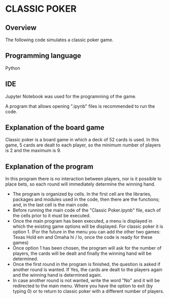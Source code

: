 # CLASSIC POKER

## Overview
The following code simulates a classic poker game.

## Programming language
Python

## IDE
Jupyter Notebook was used for the programming of the game.

A program that allows opening ".ipynb" files is recommended to run the code.

## Explanation of the board game
Classic poker is a board game in which a deck of 52 cards is used. In this game, 5 cards are dealt to each player, so the minimum number of players is 2 and the maximum is 9.

## Explanation of the program
In this program there is no interaction between players, nor is it possible to place bets, so each round will immediately determine the winning hand.

- The program is organized by cells. In the first cell are the libraries, packages and modules used in the code, then there are the functions; and, in the last cell is the main code.
- Before running the main code of the "Classic Poker.ipynb" file, each of the cells prior to it must be executed.
- Once the main program has been executed, a menu is displayed in which the existing game options will be displayed. For classic poker it is option 1.
  (For the future in the menu you can add the other two games: Texas Hold em and Omaha hi / lo, once the code is ready for these games)
- Once option 1 has been chosen, the program will ask for the number of players, the cards will be dealt and finally the winning hand will be determined.
- Once the first round in the program is finished, the question is asked if another round is wanted. If Yes, the cards are dealt to the players again and the winning hand is determined again.
- In case another round is not wanted, write the word "No" and it will be redirected to the main menu. Where you have the option to exit (by typing 0) or to return to classic poker with a different number of players.


